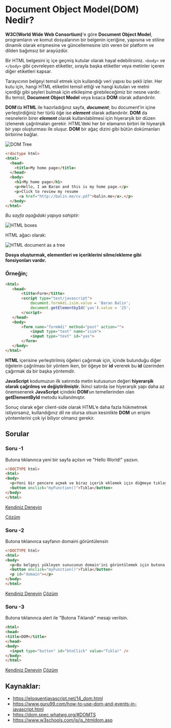 # Document Object Model(DOM) Nedir?



**W3C(World Wide Web Consortium)**'e göre **Document Object Model**, programların ve komut dosyalarının bir belgenin içeriğine, yapısına ve stiline dinamik olarak erişmesine ve güncellemesine izin veren bir platform ve dilden bağımsız bir arayüzdür.

Bir HTML belgesini iç içe geçmiş kutular olarak hayal edebilirsiniz. ``<body>`` ve ``</body>`` gibi çevreleyen etiketler, sırayla başka etiketler veya metinler içeren diğer etiketleri kapsar. 

Tarayıcının belgeyi temsil etmek için kullandığı veri yapısı bu şekli izler. Her kutu için, hangi HTML etiketini temsil ettiği ve hangi kutuları ve metni içerdiği gibi şeyleri bulmak için etkileşime girebileceğimiz bir nesne vardır. Bu temsil, **Document Object Model** veya kısaca **DOM** olarak adlandırılır.

**DOM**’da **HTML** ile hazırladığınız sayfa, **_document_**; bu document'in içine yerleştirdiğiniz her türlü öğe ise **_element_** olarak adlandırılır. **DOM** da nesnelerin birer **_element_** olarak kullanılabilmesi için hiyerarşik bir düzen izlenerek çağrılmaları gerekir. HTML’deki her bir elamanın birbiri ile hiyearşik bir yapı oluşturması ile oluşur. **DOM** bir ağaç dizini gibi bütün dokümanları birbirine bağlar.

![DOM Tree](https://raw.githubusercontent.com/Kodluyoruz/taskforce/javascript/javascript/javascript-temel/document-object-model(dom)-nedir/figures/dom-tree.png)

```html
<!doctype html>
<html>
  <head>
    <title>My home page</title>
  </head>
  <body>
    <h1>My home page</h1>
    <p>Hello, I am Baran and this is my home page.</p>
    <p>Click to review my resume
      <a href="http://balin.me/cv.pdf">balin.me</a>.</p>
  </body>
</html>
```

_Bu sayfa aşağıdaki yapıya sahiptir:_

![HTML boxes](https://raw.githubusercontent.com/Kodluyoruz/taskforce/javascript/javascript/javascript-temel/document-object-model(dom)-nedir/figures/html-boxes.jpg)

HTML ağacı olarak:

![HTML document as a tree](https://raw.githubusercontent.com/Kodluyoruz/taskforce/javascript/javascript/javascript-temel/document-object-model(dom)-nedir/figures/html-tree.jpg)

**Dosya oluşturmak, elementleri ve içeriklerini silme/ekleme gibi fonsiyonları vardır.**
### Örneğin;
```html
<html>
   <head>
       <titte>Form</titte>
       <script type="text/javascript">
           document.formAdi.isim.value = 'Baran Balin';
           document.getElementbyId('yas').value = '25';
       </script>
   </head>
   <body>
       <form name="formAdi" method="post" action="">
           <input type="text" name="isim">
           <input type="text" id="yas">
       </form>
   </body>
</html>
```

**HTML** içerisine yerleştirilmiş öğeleri çağırmak için, içinde bulunduğu diğer öğelerin çağrılması bir yöntem iken, bir öğeye bir **id** vererek bu **id** üzerinden çağırmak da bir başka yöntemdir.

**JavaScript** kodumuzun ilk satırında metin kutusunun değeri **hiyerarşik olarak çağrılmış ve değiştirilmiştir.** İkinci satırda ise hiyerarşik yapı daha az önemsenerek **JavaScript** içindeki **DOM**’un temellerinden olan **getElementById** metodu kullanılmıştır.

Sonuç olarak eğer client-side olarak HTML’e daha fazla hükmetmek istiyorsanız, kullandığınız dil ne olursa olsun kesinlikle **DOM** un erişim yöntemlerini çok iyi biliyor olmanız gerekir.

## Sorular
### Soru -1
Butona tıklanınca yeni bir sayfa açılsın ve "Hello World!" yazsın.

```html
<!DOCTYPE html>
<html>
<body>
  <p>Yeni bir pencere açmak ve biraz içerik eklemek için düğmeye tıklayın.</p>
  <button onclick="myFunction()">Tıkla</button>
</body>
</html>
```

[Kendiniz Deneyin](https://codepen.io/baranbalin/pen/JjRZbGG)

[Çözüm](https://codepen.io/baranbalin/pen/JjRLwvY)

### Soru -2
Butona tıklanınca sayfanın domaini görüntülensin
```html
<!DOCTYPE html>
<html>
<body>
  <p>Bu belgeyi yükleyen sunucunun domain'ini görüntülemek için butona tıklayın.</p>
  <button onclick="myFunction()">Tıkla</button>
  <p id="domain"></p>
</body>
</html>
```
[Kendiniz Deneyin](https://codepen.io/baranbalin/pen/yLaEVew)
[Çözüm](https://codepen.io/baranbalin/pen/bGwKwgq)

### Soru -3
Butona tıklanınca alert ile "Butona Tıklandı" mesajı verilsin.
```html
<html>
<head>
<title>DOM</title>
</head>
<body>
  <input type="button" id="btnClick" value="Tıkla!" />
</body>
</html>
```
[Kendiniz Deneyin](https://codepen.io/baranbalin/pen/gOwKLrX)
[Çözüm](https://codepen.io/baranbalin/details/jOMKMBa)

## Kaynaklar:
- https://eloquentjavascript.net/14_dom.html
- https://www.guru99.com/how-to-use-dom-and-events-in-javascript.html
- https://dom.spec.whatwg.org/#DOMTS
- https://www.w3schools.com/js/js_htmldom.asp
